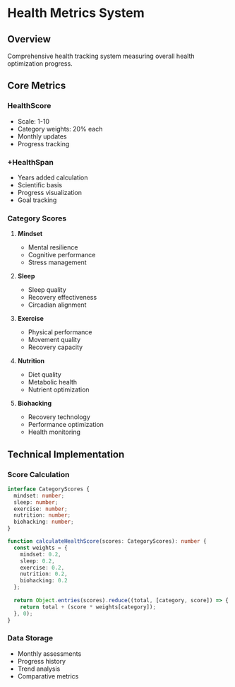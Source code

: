 # Health Metrics System

## Overview
Comprehensive health tracking system measuring overall health optimization progress.

## Core Metrics

### HealthScore
- Scale: 1-10
- Category weights: 20% each
- Monthly updates
- Progress tracking

### +HealthSpan
- Years added calculation
- Scientific basis
- Progress visualization
- Goal tracking

### Category Scores
1. **Mindset**
   - Mental resilience
   - Cognitive performance
   - Stress management

2. **Sleep**
   - Sleep quality
   - Recovery effectiveness
   - Circadian alignment

3. **Exercise**
   - Physical performance
   - Movement quality
   - Recovery capacity

4. **Nutrition**
   - Diet quality
   - Metabolic health
   - Nutrient optimization

5. **Biohacking**
   - Recovery technology
   - Performance optimization
   - Health monitoring

## Technical Implementation

### Score Calculation
```typescript
interface CategoryScores {
  mindset: number;
  sleep: number;
  exercise: number;
  nutrition: number;
  biohacking: number;
}

function calculateHealthScore(scores: CategoryScores): number {
  const weights = {
    mindset: 0.2,
    sleep: 0.2,
    exercise: 0.2,
    nutrition: 0.2,
    biohacking: 0.2
  };
  
  return Object.entries(scores).reduce((total, [category, score]) => {
    return total + (score * weights[category]);
  }, 0);
}
```

### Data Storage
- Monthly assessments
- Progress history
- Trend analysis
- Comparative metrics